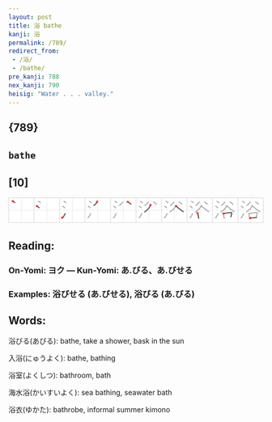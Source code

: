 ```yaml
---
layout: post
title: 浴 bathe
kanji: 浴
permalink: /789/
redirect_from:
 - /浴/
 - /bathe/
pre_kanji: 788
nex_kanji: 790
heisig: "Water . . . valley."
---
```


## {789}

## `bathe`

## [10]

<div class="stroke"><img src="../images/E6B5B4.png" /></div>

## Reading:

### On-Yomi: ヨク &mdash; Kun-Yomi: あ.びる、あ.びせる

### Examples: 浴びせる (あ.びせる), 浴びる (あ.びる)

## Words:

浴びる(あびる): bathe, take a shower, bask in the sun

入浴(にゅうよく): bathe, bathing

浴室(よくしつ): bathroom, bath

海水浴(かいすいよく): sea bathing, seawater bath

浴衣(ゆかた): bathrobe, informal summer kimono
